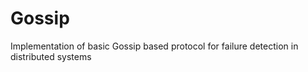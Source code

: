 Gossip
======
Implementation of basic Gossip based protocol for failure detection in distributed systems
